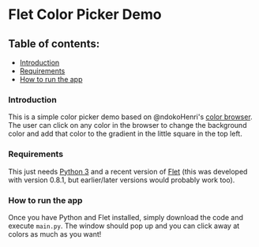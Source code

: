 # Flet Color Picker Demo

## Table of contents:

- [Introduction](#introduction)
- [Requirements](#requirements)
- [How to run the app](#how-to-run-the-app)

### Introduction

This is a simple color picker demo based on @ndokoHenri's [color browser](https://github.com/ndonkoHenri/Flet-Color-Browser). The user can click on any color in the browser to change the background color and add that color to the gradient in the little square in the top left.

### Requirements

This just needs [Python 3](https://www.python.org/downloads/) and a recent version of [Flet](https://flet.dev/) (this was developed with version 0.8.1, but earlier/later versions would probably work too).

### How to run the app

Once you have Python and Flet installed, simply download the code and execute `main.py`. The window should pop up and you can click away at colors as much as you want!